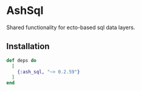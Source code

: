 # AshSql

Shared functionality for ecto-based sql data layers.

## Installation

```elixir
def deps do
  [
    {:ash_sql, "~> 0.2.59"}
  ]
end
```
